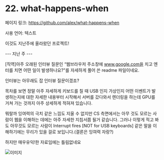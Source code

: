 # 22. what-happens-when

페이지 링크: https://github.com/alex/what-happens-when

사용 언어: 텍스트

이것도 지난주에 올라왔던 프로젝트! 

--- 지난 주 ---

[직역]아주 오래된 인터뷰 질문인 “웹브라우저 주소창에 www.google.com을 치고 엔터를 치면 어떤 일이 발생하나요?"를 자세하게 풀어 쓴 readme 파일이네요.

인터뷰는 아무래도 잡 인터뷰 질문이겠죠?

목차를 보면 정말 아주 자세하게 키보드를 칠 때 USB 인지 가상인지 어떤 이벤트가 발생하는지에 대한 자세한 내용부터 시작해서 서버를 갔다와서 렌더링을 하는데 GPU를 거쳐 가는 것까지 아주 상세하게 적혀져 있습니다.

뭐랄까 잉여력의 극치 같은 느낌도 지울 수 없지만 CS 측면에서는 아무 것도 모르는 사람이 웹을 이해하는 데에는 아주 자세한 지침서쯤 될거 같습니다. 그러나 이렇게 적고 봐도 아무것도 모르는 사람이 Interrupt fires [NOT for USB keyboards] 같은 말을 이해하기에는 무리가 있을 걸로 보입니다.(결론은 잉여력 자랑?)

하지만 매우유익!한 자료임에는 틀림없네요

![이미지](../master/img/001-02.png)